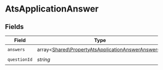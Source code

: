 # AtsApplicationAnswer


## Fields

| Field                                                                                                           | Type                                                                                                            | Required                                                                                                        | Description                                                                                                     |
| --------------------------------------------------------------------------------------------------------------- | --------------------------------------------------------------------------------------------------------------- | --------------------------------------------------------------------------------------------------------------- | --------------------------------------------------------------------------------------------------------------- |
| `answers`                                                                                                       | array<[Shared\PropertyAtsApplicationAnswerAnswers](../../Models/Shared/PropertyAtsApplicationAnswerAnswers.md)> | :heavy_check_mark:                                                                                              | N/A                                                                                                             |
| `questionId`                                                                                                    | *string*                                                                                                        | :heavy_check_mark:                                                                                              | N/A                                                                                                             |